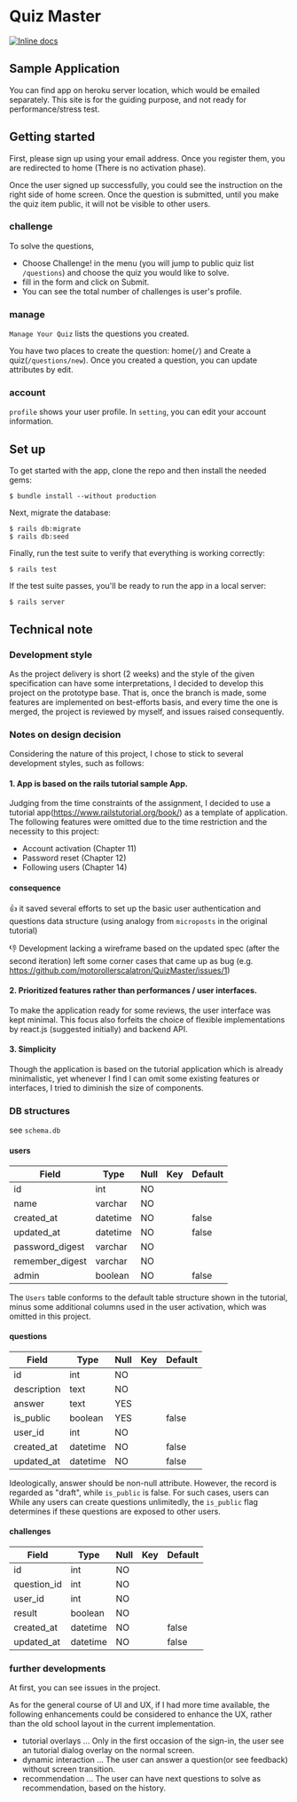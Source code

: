 # Quiz Master

[![Inline docs](http://inch-ci.org/github/motorollerscalatron/QuizMaster.svg?branch=master)](http://inch-ci.org/github/motorollerscalatron/QuizMaster)

## Sample Application

You can find app on heroku server location, which would be emailed separately.
This site is for the guiding purpose, and not ready for performance/stress test.

## Getting started

First, please sign up using your email address. Once you register them, you are redirected to home (There is no activation phase).

Once the user signed up successfully, you could see the instruction on the right side of home screen.
Once the question is submitted, until you make the quiz item public, it will not be visible to other users.

### challenge

To solve the questions,
 - Choose Challenge! in the menu (you will jump to public quiz list `/questions`) and choose the quiz you would like to solve.
 - fill in the form and click on Submit.
 - You can see the total number of challenges is user's profile.

### manage

`Manage Your Quiz` lists the questions you created.

You have two places to create the question: home(`/`) and Create a quiz(`/questions/new`).
Once you created a question, you can update attributes by edit.

### account

`profile` shows your user profile. In `setting`, you can edit your account information.

## Set up

To get started with the app, clone the repo and then install the needed gems:

```
$ bundle install --without production
```

Next, migrate the database:

```
$ rails db:migrate
$ rails db:seed
```

Finally, run the test suite to verify that everything is working correctly:

```
$ rails test
```

If the test suite passes, you'll be ready to run the app in a local server:

```
$ rails server
```


## Technical note

### Development style
As the project delivery is short (2 weeks) and the style of the given specification can have some interpretations, I decided to develop this project on the prototype base.
That is, once the branch is made, some features are implemented on best-efforts basis, and every time the one is merged, the project is reviewed by myself, and issues raised consequently.


### Notes on design decision

Considering the nature of this project, I chose to stick to several development styles, such as follows:

#### 1. App is based on the rails tutorial sample App.

Judging from the time constraints of the assignment, I decided to use a tutorial app(https://www.railstutorial.org/book/) as a template of application.
The following features were omitted due to the time restriction and the necessity to this project:
 - Account activation (Chapter 11)
 - Password reset (Chapter 12)
 - Following users (Chapter 14)

 #### consequence

 :+1: it saved several efforts to set up the basic user authentication and questions data structure (using analogy from `microposts` in the original tutorial)

 :-1: Development lacking a wireframe based on the updated spec (after the second iteration) left some corner cases that came up as bug (e.g. https://github.com/motorollerscalatron/QuizMaster/issues/1)

#### 2. Prioritized features rather than performances / user interfaces.

To make the application ready for some reviews, the user interface was kept minimal.
This focus also forfeits the choice of flexible implementations by react.js (suggested initially) and backend API.

#### 3. Simplicity

Though the application is based on the tutorial application which is already minimalistic, yet whenever I find I can omit some existing features or interfaces, I tried to diminish the size of components.

### DB structures ###

see `schema.db`

#### users ####

| Field           | Type             | Null | Key | Default |
|-----------------|------------------|------|-----|---------|
| id              | int              | NO   |     |         |
| name            | varchar          | NO   |     |         |
| created_at      | datetime         | NO   |     | false   |
| updated_at      | datetime         | NO   |     | false   |
| password_digest | varchar          | NO   |     |         |
| remember_digest | varchar          | NO   |     |         |
| admin           | boolean          | NO   |     | false   |

The `Users` table conforms to the default table structure shown in the tutorial, minus some additional columns used in the user activation, which was omitted in this project.

#### questions ####

| Field           | Type             | Null | Key | Default |
|-----------------|------------------|------|-----|---------|
| id              | int              | NO   |     |         |
| description     | text             | NO   |     |         |
| answer          | text             | YES  |     |         |
| is_public       | boolean          | YES  |     | false   |
| user_id         | int              | NO   |     |         |
| created_at      | datetime         | NO   |     | false   |
| updated_at      | datetime         | NO   |     | false   |

Ideologically, answer should be non-null attribute. However, the record is regarded as "draft", while `is_public` is false.
For such cases, users can
While any users can create questions unlimitedly, the `is_public` flag determines if these questions are exposed to other users.


#### challenges ####

| Field           | Type             | Null | Key | Default |
|-----------------|------------------|------|-----|---------|
| id              | int              | NO   |     |         |
| question_id     | int              | NO   |     |         |
| user_id         | int              | NO   |     |         |
| result          | boolean          | NO   |     |         |
| created_at      | datetime         | NO   |     | false   |
| updated_at      | datetime         | NO   |     | false   |



### further developments

At first, you can see issues in the project.

As for the general course of UI and UX, if I had more time available, the following enhancements could be considered to enhance the UX, rather than the old school layout in the current implementation.


 - tutorial overlays ... Only in the first occasion of the sign-in, the user see an tutorial dialog overlay on the normal screen.
 - dynamic interaction ... The user can answer a question(or see feedback) without screen transition.
 - recommendation ... The user can have next questions to solve as recommendation, based on the history.
